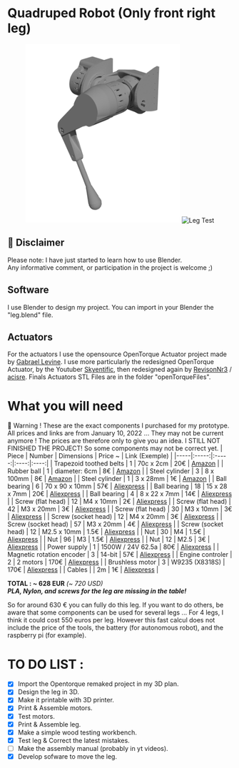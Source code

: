 # Quadruped Robot (Only front right leg)
<p align="middle">
<img src="./images/leg.png" alt="Full 3D Leg" height="400"/>
<img src="./images/leg_test.gif" alt="Leg Test" height="400"/>
</p>

## 🚨 Disclaimer
Please note: I have just started to learn how to use Blender.       
Any informative comment, or participation in the project is welcome ;)

## Software
I use Blender to design my project. You can import in your Blender the "leg.blend" file.

## Actuators
For the actuators I use the opensource OpenTorque Actuator project made by [Gabrael Levine](https://hackaday.io/project/159404-opentorque-actuator).
I use more particularly the redesigned OpenTorque Actuator, by the Youtuber [Skyentific](https://www.youtube.com/c/Skyentific), then redesigned again by [RevisonNr3](https://www.thingiverse.com/thing:5155183) / [acisre](https://discourse.odriverobotics.com/t/opentorque-project-new-design/8280).
Finals Actuators STL Files are in the folder "openTorqueFiles".

# What you will need
🚨 Warning ! These are the exact components I purchased for my prototype. All prices and links are from January 10, 2022 ... They may not be current anymore ! The prices are therefore only to give you an idea.
I STILL NOT FINISHED THE PROJECT! So some components may not be correct yet.
| Piece | Number | Dimensions | Price ~ | Link (Exemple) |
|-----|:-----:|:-----:|:----:|:----:|
| Trapezoid toothed belts | 1 | 70c x 2cm | 20€ | [Amazon](https://www.amazon.fr/gp/product/B092PTVXP8/ref=ppx_yo_dt_b_asin_title_o00_s00?ie=UTF8&th=1) |
| Rubber ball | 1 | diameter: 6cm | 8€ | [Amazon](https://www.amazon.fr/gp/product/B00LSO64DY/ref=ppx_yo_dt_b_asin_title_o01_s00?ie=UTF8&th=1) |
| Steel cylinder | 3 | 8 x 100mm | 8€ | [Amazon](https://www.amazon.fr/gp/product/B081JNJPV2/ref=ppx_yo_dt_b_asin_title_o02_s00?ie=UTF8&psc=1) |
| Steel cylinder | 1 | 3 x 28mm | 1€ | [Amazon](https://www.amazon.fr/dp/B07MBNXDT3?psc=1&smid=A38WCF64ZZVDKC&ref_=chk_typ_imgToDp) |
| Ball bearing | 6 | 70 x 90 x 10mm | 57€ | [Aliexpress](https://fr.aliexpress.com/item/763194187.html?spm=a2g0o.9042311.0.0.2f326c37LDlLac) |
| Ball bearing | 18 | 15 x 28 x 7mm  | 20€ | [Aliexpress](https://fr.aliexpress.com/item/900706083.html?spm=a2g0o.9042311.0.0.2f326c37LDlLac) |
| Ball bearing | 4 | 8 x 22 x 7mm | 14€ | [Aliexpress](https://fr.aliexpress.com/item/4000984095586.html?spm=a2g0o.productlist.0.0.61861a5d8KFBDv&algo_pvid=ec68e3f1-2c37-41c1-afe2-a78161561c80&aem_p4p_detail=20220113064419712349172646800007422009&algo_exp_id=ec68e3f1-2c37-41c1-afe2-a78161561c80-9&pdp_ext_f=%7B%22sku_id%22%3A%2210000013194931970%22%7D&pdp_pi=-1%3B3.72%3B-1%3B-1%40salePrice%3BEUR%3Bsearch-mainSearch) |
| Screw (flat head) | 12 | M4 x 10mm | 2€ | [Aliexpress](https://fr.aliexpress.com/item/1005003411992910.html?spm=a2g0o.9042311.0.0.2f326c37LDlLac) |
| Screw (flat head) | 42 | M3 x 20mm | 3€ | [Aliexpress](https://fr.aliexpress.com/item/4001072025844.html?spm=a2g0o.9042311.0.0.2f326c37LDlLac) |
| Screw (flat head) | 30 | M3 x 10mm | 3€ | [Aliexpress](https://fr.aliexpress.com/item/4001072025844.html?spm=a2g0o.9042311.0.0.2f326c37LDlLac) |
| Screw (socket head) | 12 | M4 x 20mm | 3€ | [Aliexpress](https://fr.aliexpress.com/item/1005001975621423.html?spm=a2g0o.9042311.0.0.2f326c37LDlLac) |
| Screw (socket head) | 57 | M3 x 20mm | 4€ | [Aliexpress](https://fr.aliexpress.com/item/1005001975621423.html?spm=a2g0o.9042311.0.0.2f326c37LDlLac) |
| Screw (socket head) | 12 | M2.5 x 10mm | 1.5€ | [Aliexpress](https://fr.aliexpress.com/item/1005001975621423.html?spm=a2g0o.9042311.0.0.2f326c37LDlLac) |
| Nut | 30 | M4 | 1.5€ | [Aliexpress](https://fr.aliexpress.com/item/32798773566.html?spm=a2g0o.9042311.0.0.2f326c37LDlLac) |
| Nut | 96 | M3 | 1.5€ | [Aliexpress](https://fr.aliexpress.com/item/32798773566.html?spm=a2g0o.9042311.0.0.2f326c37LDlLac) |
| Nut | 12 | M2.5 | 3€ | [Aliexpress](https://fr.aliexpress.com/item/32798773566.html?spm=a2g0o.9042311.0.0.2f326c37LDlLac) |
| Power supply | 1 | 1500W / 24V 62.5a | 80€ | [Aliexpress](https://fr.aliexpress.com/item/4000918005199.html?spm=a2g0o.9042311.0.0.2f326c37LDlLac) |
| Magnetic rotation encoder | 3 | 14-bit | 57€ | [Aliexpress](https://fr.aliexpress.com/item/1005001688635554.html?spm=a2g0o.9042311.0.0.2f326c37LDlLac) |
| Engine controler | 2 | 2 motors | 170€ | [Aliexpress](https://fr.aliexpress.com/item/1005002349959313.html?spm=a2g0o.9042311.0.0.2f326c37LDlLac) |
| Brushless motor | 3 | W9235 (X8318S) | 170€ | [Aliexpress](https://fr.aliexpress.com/item/4001103601935.html?spm=a2g0o.9042311.0.0.2f326c37LDlLac) |
| Cables |  | 2m | 1€ | [Aliexpress](https://fr.aliexpress.com/item/1005001876779326.html?spm=a2g0o.9042311.0.0.20926c37dbOLOt) |

**TOTAL : ~ 628 EUR** *(~ 720 USD)*   
***PLA, Nylon, and screws for the leg are missing in the table!***

So for around 630 € you can fully do this leg. If you want to do others, be aware that some components can be used for several legs ...
For 4 legs, I think it could cost 550 euros per leg. However this fast calcul does not include the price of the tools, the battery (for autonomous robot), and the raspberry pi (for example).

# TO DO LIST :
- [x] Import the Opentorque remaked project in my 3D plan.      
- [x] Design the leg in 3D.     
- [x] Make it printable with 3D printer.        
- [X] Print & Assemble motors.      
- [X] Test motors.      
- [X] Print & Assemble leg.     
- [X] Make a simple wood testing workbench.      
- [X] Test leg & Correct the latest mistakes.       
- [ ] Make the assembly manual (probably in yt videos).        
- [X] Develop sofware to move the leg.         
